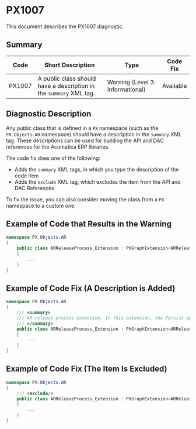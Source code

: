 # PX1007
This document describes the PX1007 diagnostic.

## Summary

| Code   | Short Description                                   | Type                             | Code Fix  | 
| ------ | ----------------------------------------------------| -------------------------------- | --------- | 
| PX1007 | A public class should have a description in the `summary` XML tag. | Warning (Level 3: Informational) | Available | 

## Diagnostic Description
Any public class that is defined in a `PX` namespace (such as the `PX.Objects.AR` namespace) should have a description in the `summary` XML tag. These descriptions can be used for building the API and DAC references for the Acumatica ERP libraries.

The code fix does one of the following:

 - Adds the `summary` XML tags, in which you type the description of the code item
 - Adds the `exclude` XML tag, which excludes the item from the API and DAC References

 To fix the issue, you can also consider moving the class from a `PX` namespace to a custom one.

## Example of Code that Results in the Warning

```C#
namespace PX.Objects.AR
{
    public class ARReleaseProcess_Extension : PXGraphExtension<ARReleaseProcess> // The PX1007 warning is displayed for this line.
    {
        ...
    }
}
```

## Example of Code Fix (A Description is Added)

```C#
namespace PX.Objects.AR
{
    /// <summary>
    /// AR release process extension. In this extension, the Persist operation is overriden.
    /// </summary>
    public class ARReleaseProcess_Extension : PXGraphExtension<ARReleaseProcess> 
    {
        ...
    }
}
```

## Example of Code Fix (The Item Is Excluded)

```C#
namespace PX.Objects.AR
{
    /// <exclude/>
    public class ARReleaseProcess_Extension : PXGraphExtension<ARReleaseProcess> 
    {
        ...
    }
}
```